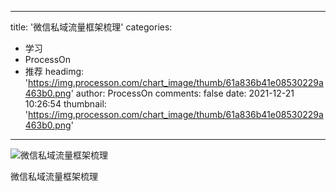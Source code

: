 
---
title: '微信私域流量框架梳理'
categories: 
 - 学习
 - ProcessOn
 - 推荐
headimg: 'https://img.processon.com/chart_image/thumb/61a836b41e08530229a463b0.png'
author: ProcessOn
comments: false
date: 2021-12-21 10:26:54
thumbnail: 'https://img.processon.com/chart_image/thumb/61a836b41e08530229a463b0.png'
---

<div>   
<img class="thumb" alt="微信私域流量框架梳理" src="https://img.processon.com/chart_image/thumb/61a836b41e08530229a463b0.png" referrerpolicy="no-referrer">
<p>微信私域流量框架梳理</p>  
</div>
            